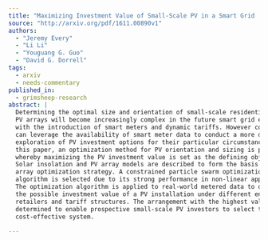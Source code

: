 ```yaml
---
title: "Maximizing Investment Value of Small-Scale PV in a Smart Grid   Environment"
source: "http://arxiv.org/pdf/1611.00890v1"
authors:
  - "Jeremy Every"
  - "Li Li"
  - "Youguang G. Guo"
  - "David G. Dorrell"
tags:
  - arxiv
  - needs-commentary
published_in:
  - grimsheep-research
abstract: |
  Determining the optimal size and orientation of small-scale residential based
  PV arrays will become increasingly complex in the future smart grid environment
  with the introduction of smart meters and dynamic tariffs. However consumers
  can leverage the availability of smart meter data to conduct a more detailed
  exploration of PV investment options for their particular circumstances. In
  this paper, an optimization method for PV orientation and sizing is proposed
  whereby maximizing the PV investment value is set as the defining objective.
  Solar insolation and PV array models are described to form the basis of the PV
  array optimization strategy. A constrained particle swarm optimization
  algorithm is selected due to its strong performance in non-linear applications.
  The optimization algorithm is applied to real-world metered data to quantify
  the possible investment value of a PV installation under different energy
  retailers and tariff structures. The arrangement with the highest value is
  determined to enable prospective small-scale PV investors to select the most
  cost-effective system.
  
---
```

